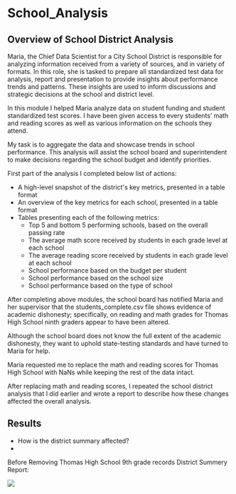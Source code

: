 # School_Analysis

## Overview of School District Analysis

Maria, the Chief Data Scientist for a City School District is responsible for analyzing information received from a variety of sources, and in variety of formats. In this role, she is tasked to prepare all standardized test data for analysis, report and presentation to provide insights about performance trends and patterns. These insights are used to inform discussions and strategic decisions at the school and district level.

In this module I helped Maria analyze data on student funding and student standardized test scores. I have been given access to every students’ math and reading scores as well as various information on the schools they attend.

My task is to aggregate the data and showcase trends in school performance. This analysis will assist the school board and superintendent to make decisions regarding the school budget and identify priorities.

First part of the analysis I completed below list of actions:
- A high-level snapshot of the district's key metrics, presented in a table format
- An overview of the key metrics for each school, presented in a table format
- Tables presenting each of the following metrics:
  - Top 5 and bottom 5 performing schools, based on the overall passing rate
  - The average math score received by students in each grade level at each school
  - The average reading score received by students in each grade level at each school
  - School performance based on the budget per student
  - School performance based on the school size 
  - School performance based on the type of school
 
After completing above modules, the school board has notified Maria and her supervisor that the students_complete.csv file shows evidence of academic dishonesty; specifically, on reading and math grades for Thomas High School ninth graders appear to have been altered. 

Although the school board does not know the full extent of the academic dishonesty, they want to uphold state-testing standards and have turned to Maria for help. 

Maria requested me to replace the math and reading scores for Thomas High School with NaNs while keeping the rest of the data intact. 

After replacing math and reading scores, I repeated the school district analysis that I did earlier and wrote a report to describe how these changes affected the overall analysis.

## Results

- How is the district summary affected?
- 
 Before Removing Thomas High School 9th grade records District Summery Report:
 
  ![](Resources\images\District_summery)
